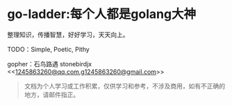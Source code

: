 # go-ladder:每个人都是golang大神

整理知识，传播智慧，好好学习，天天向上。

TODO：Simple, Poetic, Pithy

gopher：石鸟路遇  stonebirdjx <<1245863260@qq.com,g1245863260@gmail.com>>

> 文档为个人学习或工作积累，仅供学习和参考，不涉及商用，如有不正确的地方，请邮件指正。

